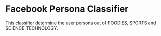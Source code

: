 # Facebook Persona Classifier
This classifier determine the user persona out of FOODIES, SPORTS and SCIENCE_TECHNOLOGY.
